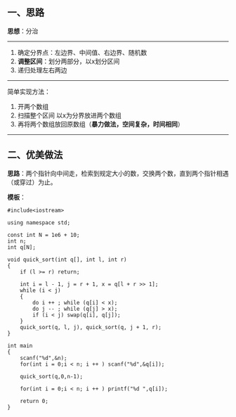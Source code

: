 ## 一、思路

**思想**：分治

___
1. 确定分界点：左边界、中间值、右边界、随机数
2. **调整区间**：划分两部分，以x划分区间
3. 递归处理左右两边
___
简单实现方法：
1. 开两个数组
2. 扫描整个区间 以x为分界放进两个数组
3. 再将两个数组放回原数组（**暴力做法，空间复杂，时间相同**）
___
## 二、优美做法

**思路**：两个指针向中间走，检索到规定大小的数，交换两个数，直到两个指针相遇（或穿过）为止。

**模板**：

``` 
#include<iostream>

using namespace std;

const int N = 1e6 + 10;
int n;
int q[N];

void quick_sort(int q[], int l, int r)
{
    if (l >= r) return;

    int i = l - 1, j = r + 1, x = q[l + r >> 1];
    while (i < j)
    {
        do i ++ ; while (q[i] < x);
        do j -- ; while (q[j] > x);
        if (i < j) swap(q[i], q[j]);
    }
    quick_sort(q, l, j), quick_sort(q, j + 1, r);
}

int main
{
	scanf("%d",&n);
	for(int i = 0;i < n; i ++ ) scanf("%d",&q[i]);

	quick_sort(q,0,n-1);

	for(int i = 0;i < n; i ++ ) printf("%d ",q[i]);

	return 0;
}

``` 

